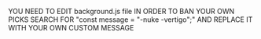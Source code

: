 YOU NEED TO EDIT background.js file IN ORDER TO BAN YOUR OWN PICKS
SEARCH FOR "const message = "-nuke -vertigo";"
AND REPLACE IT WITH YOUR OWN CUSTOM MESSAGE

